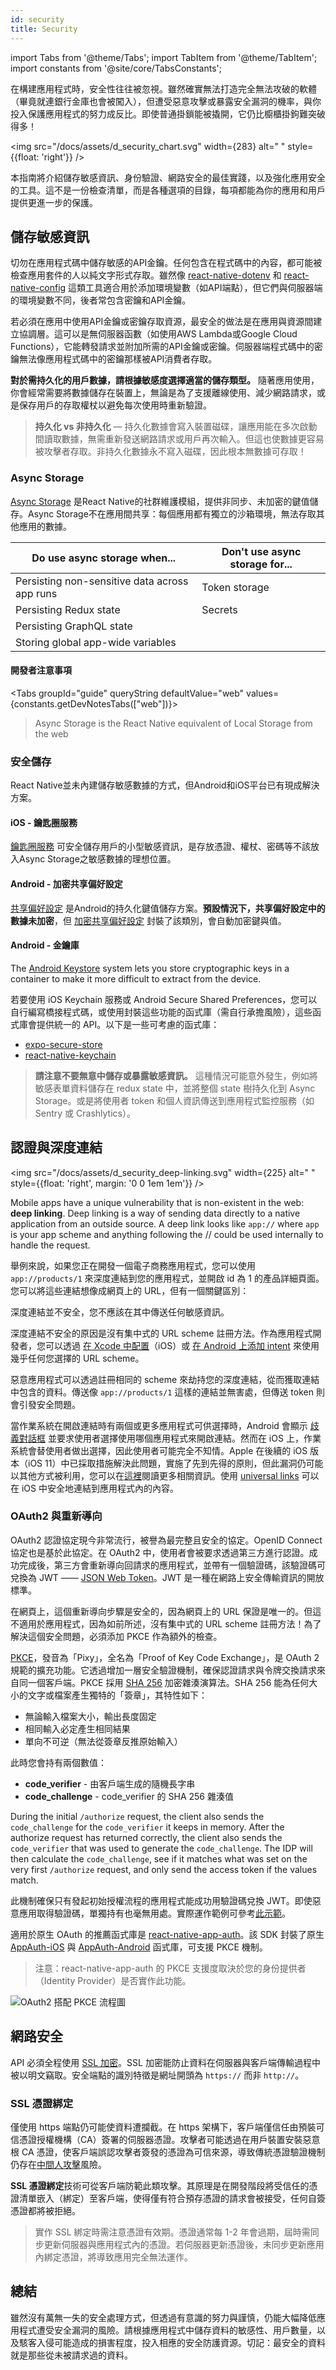 ```yaml
---
id: security
title: Security
---
```


import Tabs from '@theme/Tabs'; import TabItem from '@theme/TabItem'; import constants from '@site/core/TabsConstants';

在構建應用程式時，安全性往往被忽視。雖然確實無法打造完全無法攻破的軟體（畢竟就連銀行金庫也會被闖入），但遭受惡意攻擊或暴露安全漏洞的機率，與你投入保護應用程式的努力成反比。即使普通掛鎖能被撬開，它仍比櫥櫃掛鉤難突破得多！

<img src="/docs/assets/d_security_chart.svg" width={283} alt=" " style={{float: 'right'}} />

本指南將介紹儲存敏感資訊、身份驗證、網路安全的最佳實踐，以及強化應用安全的工具。這不是一份檢查清單，而是各種選項的目錄，每項都能為你的應用和用戶提供更進一步的保護。

## 儲存敏感資訊

切勿在應用程式碼中儲存敏感的API金鑰。任何包含在程式碼中的內容，都可能被檢查應用套件的人以純文字形式存取。雖然像 [react-native-dotenv](https://github.com/goatandsheep/react-native-dotenv) 和 [react-native-config](https://github.com/luggit/react-native-config/) 這類工具適合用於添加環境變數（如API端點），但它們與伺服器端的環境變數不同，後者常包含密鑰和API金鑰。

若必須在應用中使用API金鑰或密鑰存取資源，最安全的做法是在應用與資源間建立協調層。這可以是無伺服器函數（如使用AWS Lambda或Google Cloud Functions），它能轉發請求並附加所需的API金鑰或密鑰。伺服器端程式碼中的密鑰無法像應用程式碼中的密鑰那樣被API消費者存取。

**對於需持久化的用戶數據，請根據敏感度選擇適當的儲存類型。** 隨著應用使用，你會經常需要將數據儲存在裝置上，無論是為了支援離線使用、減少網路請求，或是保存用戶的存取權杖以避免每次使用時重新驗證。

> **持久化 vs 非持久化** — 持久化數據會寫入裝置磁碟，讓應用能在多次啟動間讀取數據，無需重新發送網路請求或用戶再次輸入。但這也使數據更容易被攻擊者存取。非持久化數據永不寫入磁碟，因此根本無數據可存取！

### Async Storage

[Async Storage](https://github.com/react-native-async-storage/async-storage) 是React Native的社群維護模組，提供非同步、未加密的鍵值儲存。Async Storage不在應用間共享：每個應用都有獨立的沙箱環境，無法存取其他應用的數據。

| **Do** use async storage when...              | **Don't** use async storage for... |
| --------------------------------------------- | ---------------------------------- |
| Persisting non-sensitive data across app runs | Token storage                      |
| Persisting Redux state                        | Secrets                            |
| Persisting GraphQL state                      |                                    |
| Storing global app-wide variables             |                                    |

#### 開發者注意事項

<Tabs groupId="guide" queryString defaultValue="web" values={constants.getDevNotesTabs(["web"])}>

<TabItem value="web">

> Async Storage is the React Native equivalent of Local Storage from the web

</TabItem>
</Tabs>

### 安全儲存

React Native並未內建儲存敏感數據的方式，但Android和iOS平台已有現成解決方案。

#### iOS - 鑰匙圈服務

[鑰匙圈服務](https://developer.apple.com/documentation/security/keychain_services) 可安全儲存用戶的小型敏感資訊，是存放憑證、權杖、密碼等不該放入Async Storage之敏感數據的理想位置。

#### Android - 加密共享偏好設定

[共享偏好設定](https://developer.android.com/reference/android/content/SharedPreferences) 是Android的持久化鍵值儲存方案。**預設情況下，共享偏好設定中的數據未加密**，但 [加密共享偏好設定](https://developer.android.com/topic/security/data) 封裝了該類別，會自動加密鍵與值。

#### Android - 金鑰庫

The [Android Keystore](https://developer.android.com/training/articles/keystore) system lets you store cryptographic keys in a container to make it more difficult to extract from the device.

若要使用 iOS Keychain 服務或 Android Secure Shared Preferences，您可以自行編寫橋接程式碼，或使用封裝這些功能的函式庫（需自行承擔風險），這些函式庫會提供統一的 API。以下是一些可考慮的函式庫：

- [expo-secure-store](https://docs.expo.dev/versions/latest/sdk/securestore/)
- [react-native-keychain](https://github.com/oblador/react-native-keychain)

> **請注意不要無意中儲存或暴露敏感資訊。** 這種情況可能意外發生，例如將敏感表單資料儲存在 redux state 中，並將整個 state 樹持久化到 Async Storage。或是將使用者 token 和個人資訊傳送到應用程式監控服務（如 Sentry 或 Crashlytics）。

## 認證與深度連結

<img src="/docs/assets/d_security_deep-linking.svg" width={225} alt=" " style={{float: 'right', margin: '0 0 1em 1em'}} />

Mobile apps have a unique vulnerability that is non-existent in the web: **deep linking**. Deep linking is a way of sending data directly to a native application from an outside source. A deep link looks like `app://` where `app` is your app scheme and anything following the // could be used internally to handle the request.

舉例來說，如果您正在開發一個電子商務應用程式，您可以使用 `app://products/1` 來深度連結到您的應用程式，並開啟 id 為 1 的產品詳細頁面。您可以將這些連結想像成網頁上的 URL，但有一個關鍵區別：

深度連結並不安全，您不應該在其中傳送任何敏感資訊。

深度連結不安全的原因是沒有集中式的 URL scheme 註冊方法。作為應用程式開發者，您可以透過 [在 Xcode 中配置](https://developer.apple.com/documentation/uikit/inter-process_communication/allowing_apps_and_websites_to_link_to_your_content/defining_a_custom_url_scheme_for_your_app)（iOS）或 [在 Android 上添加 intent](https://developer.android.com/training/app-links/deep-linking) 來使用幾乎任何您選擇的 URL scheme。

惡意應用程式可以透過註冊相同的 scheme 來劫持您的深度連結，從而獲取連結中包含的資料。傳送像 `app://products/1` 這樣的連結並無害處，但傳送 token 則會引發安全問題。

當作業系統在開啟連結時有兩個或更多應用程式可供選擇時，Android 會顯示 [歧義對話框](https://developer.android.com/training/basics/intents/sending#disambiguation-dialog) 並要求使用者選擇使用哪個應用程式來開啟連結。然而在 iOS 上，作業系統會替使用者做出選擇，因此使用者可能完全不知情。Apple 在後續的 iOS 版本（iOS 11）中已採取措施解決此問題，實施了先到先得的原則，但此漏洞仍可能以其他方式被利用，您可以在[這裡](https://thehackernews.com/2019/07/ios-custom-url-scheme.html)閱讀更多相關資訊。使用 [universal links](https://developer.apple.com/ios/universal-links/) 可以在 iOS 中安全地連結到應用程式內的內容。

### OAuth2 與重新導向

OAuth2 認證協定現今非常流行，被譽為最完整且安全的協定。OpenID Connect 協定也是基於此協定。在 OAuth2 中，使用者會被要求透過第三方進行認證。成功完成後，第三方會重新導向回請求的應用程式，並帶有一個驗證碼，該驗證碼可兌換為 JWT —— [JSON Web Token](https://jwt.io/introduction/)。JWT 是一種在網路上安全傳輸資訊的開放標準。

在網頁上，這個重新導向步驟是安全的，因為網頁上的 URL 保證是唯一的。但這不適用於應用程式，因為如前所述，沒有集中式的 URL scheme 註冊方法！為了解決這個安全問題，必須添加 PKCE 作為額外的檢查。

[PKCE](https://oauth.net/2/pkce/)，發音為「Pixy」，全名為「Proof of Key Code Exchange」，是 OAuth 2 規範的擴充功能。它透過增加一層安全驗證機制，確保認證請求與令牌交換請求來自同一個客戶端。PKCE 採用 [SHA 256](https://www.movable-type.co.uk/scripts/sha256.html) 加密雜湊演算法。SHA 256 能為任何大小的文字或檔案產生獨特的「簽章」，其特性如下：

- 無論輸入檔案大小，輸出長度固定
- 相同輸入必定產生相同結果
- 單向不可逆（無法從簽章反推原始輸入）

此時您會持有兩個數值：

- **code_verifier** - 由客戶端生成的隨機長字串
- **code_challenge** - code_verifier 的 SHA 256 雜湊值

During the initial `/authorize` request, the client also sends the `code_challenge` for the `code_verifier` it keeps in memory. After the authorize request has returned correctly, the client also sends the `code_verifier` that was used to generate the `code_challenge`. The IDP will then calculate the `code_challenge`, see if it matches what was set on the very first `/authorize` request, and only send the access token if the values match.

此機制確保只有發起初始授權流程的應用程式能成功用驗證碼兌換 JWT。即使惡意應用取得驗證碼，單獨持有也毫無用處。實際運作範例可參考[此示範](https://aaronparecki.com/oauth-2-simplified/#mobile-apps)。

適用於原生 OAuth 的推薦函式庫是 [react-native-app-auth](https://github.com/FormidableLabs/react-native-app-auth)。該 SDK 封裝了原生 [AppAuth-iOS](https://github.com/openid/AppAuth-iOS) 與 [AppAuth-Android](https://github.com/openid/AppAuth-Android) 函式庫，可支援 PKCE 機制。

> 注意：react-native-app-auth 的 PKCE 支援度取決於您的身份提供者（Identity Provider）是否實作此功能。

![OAuth2 搭配 PKCE 流程圖](/docs/assets/diagram_pkce.svg)

## 網路安全

API 必須全程使用 [SSL 加密](https://www.ssl.com/faqs/faq-what-is-ssl/)。SSL 加密能防止資料在伺服器與客戶端傳輸過程中被以明文竊取。安全端點的識別特徵是網址開頭為 `https://` 而非 `http://`。

### SSL 憑證綁定

僅使用 https 端點仍可能使資料遭攔截。在 https 架構下，客戶端僅信任由預裝可信憑證授權機構（CA）簽署的伺服器憑證。攻擊者可能透過在用戶裝置安裝惡意根 CA 憑證，使客戶端誤認攻擊者簽發的憑證為可信來源，導致傳統憑證驗證機制仍存在[中間人攻擊](https://en.wikipedia.org/wiki/Man-in-the-middle_attack)風險。

**SSL 憑證綁定**技術可從客戶端防範此類攻擊。其原理是在開發階段將受信任的憑證清單嵌入（綁定）至客戶端，使得僅有符合預存憑證的請求會被接受，任何自簽憑證都將被拒絕。

> 實作 SSL 綁定時需注意憑證有效期。憑證通常每 1-2 年會過期，屆時需同步更新伺服器與應用程式內的憑證。若伺服器更新憑證後，未同步更新應用內綁定憑證，將導致應用完全無法運作。

## 總結

雖然沒有萬無一失的安全處理方式，但透過有意識的努力與謹慎，仍能大幅降低應用程式遭受安全漏洞的風險。請根據應用程式中儲存資料的敏感性、用戶數量，以及駭客入侵可能造成的損害程度，投入相應的安全防護資源。切記：最安全的資料就是那些從未被請求過的資料。